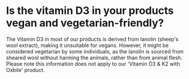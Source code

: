 # Is the vitamin D3 in your products vegan and vegetarian-friendly?

The Vitamin D3 in most of our products is derived from lanolin (sheep's wool extract), making it unsuitable for vegans. However, it might be considered vegetarian by some individuals, as the lanolin is sourced from sheared wool without harming the animals, rather than from animal flesh. Please note this information does not apply to our 'Vitamin D3 & K2 with Oxbile' product.